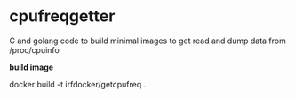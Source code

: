 # cpufreqgetter
C and golang code to build minimal images to get read and dump data from /proc/cpuinfo

**build image**

docker build -t irfdocker/getcpufreq .

